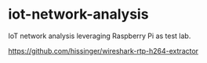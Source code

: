 # iot-network-analysis
IoT network analysis leveraging Raspberry Pi as test lab.

https://github.com/hissinger/wireshark-rtp-h264-extractor